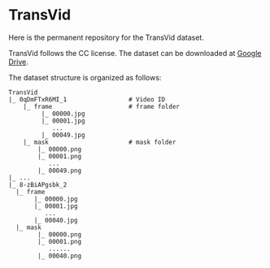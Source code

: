 # TransVid
Here is the permanent repository for the TransVid dataset.

TransVid follows the CC license. The dataset can be downloaded at [Google Drive](https://drive.google.com/drive/folders/1qxKqNJYo9LIEh3q3EfCs5AyZUEE1XeJ8?usp=sharing).

The dataset structure is organized as follows:
```
TransVid
|_ 0qDmFTxR6MI_1                 # Video ID
    |_ frame                     # frame folder
         |_ 00000.jpg
         |_ 00001.jpg
            ...
         |_ 00049.jpg
    |_ mask                      # mask folder
        |_ 00000.png
        |_ 00001.png
           ...
        |_ 00049.png
|_ ...
|_ 8-zBiAPgsbk_2                 
  |_ frame
       |_ 00000.jpg
       |_ 00001.jpg
          ...
       |_ 00040.jpg
  |_ mask
        |_ 00000.png
        |_ 00001.png
           ......
        |_ 00040.png
```
